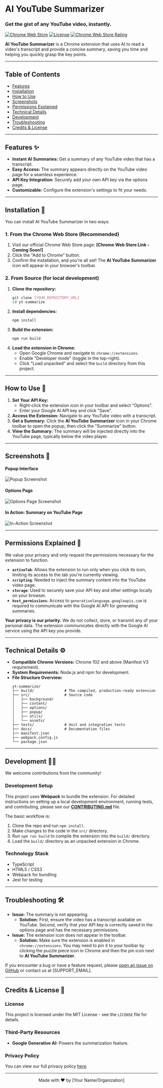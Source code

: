 <!-- 
================================================================================
This README is tailored for the AI YouTube Summarizer extension.
To complete it, find and replace the remaining bracketed placeholders [LIKE_THIS] 
with your project's specific details (e.g., repository URL, store link).
The HTML comments are here to guide you—feel free to remove them.
================================================================================
-->

# AI YouTube Summarizer

### Get the gist of any YouTube video, instantly.

[![Chrome Web Store](https://img.shields.io/chrome-web-store/v/[EXTENSION_ID]?style=for-the-badge)](https://chrome.google.com/webstore/detail/[STORE_LINK])
[![License](https://img.shields.io/badge/license-MIT-blue?style=for-the-badge)](LICENSE)
[![Chrome Web Store Rating](https://img.shields.io/chrome-web-store/rating/[EXTENSION_ID]?style=for-the-badge)](https://chrome.google.com/webstore/detail/[STORE_LINK])
<!-- Note: You'll need to get an [EXTENSION_ID] once you publish to the Chrome Web Store. -->

**AI YouTube Summarizer** is a Chrome extension that uses AI to read a video's transcript and provide a concise summary, saving you time and helping you quickly grasp the key points.

---

## Table of Contents
- [Features](#features-✨)
- [Installation](#installation-🚀)
- [How to Use](#how-to-use-📖)
- [Screenshots](#screenshots-📸)
- [Permissions Explained](#permissions-explained-🔐)
- [Technical Details](#technical-details-⚙️)
- [Development](#development-👩‍💻)
- [Troubleshooting](#troubleshooting-🛠️)
- [Credits & License](#credits--license-📜)

---

## Features ✨

*   **Instant AI Summaries:** Get a summary of any YouTube video that has a transcript.
*   **Easy Access:** The summary appears directly on the YouTube video page for a seamless experience.
*   **API Key Integration:** Securely add your own API key via the options page.
*   **Customizable:** Configure the extension's settings to fit your needs.

---

## Installation 🚀

You can install AI YouTube Summarizer in two ways:

### 1. From the Chrome Web Store (Recommended)

<!-- This section is ready for when you publish your extension. -->
1.  Visit our official Chrome Web Store page: **[Chrome Web Store Link - Coming Soon!]**
2.  Click the "Add to Chrome" button.
3.  Confirm the installation, and you're all set! The **AI YouTube Summarizer** icon will appear in your browser's toolbar.

### 2. From Source (for local development)

1.  **Clone the repository:**
    ```bash
    git clone [YOUR_REPOSITORY_URL]
    cd yt-summarize
    ```
2.  **Install dependencies:**
    ```bash
    npm install
    ```
3.  **Build the extension:**
    ```bash
    npm run build
    ```
4.  **Load the extension in Chrome:**
    *   Open Google Chrome and navigate to `chrome://extensions`.
    *   Enable "Developer mode" (toggle in the top-right).
    *   Click "Load unpacked" and select the `build` directory from this project.

---

## How to Use 📖

1.  **Set Your API Key:**
    *   Right-click the extension icon in your toolbar and select "Options".
    *   Enter your Google AI API key and click "Save".
2.  **Access the Extension:** Navigate to any YouTube video with a transcript.
3.  **Get a Summary:** Click the **AI YouTube Summarizer** icon in your Chrome toolbar to open the popup, then click the "Summarize" button.
4.  **View the Summary:** The summary will be injected directly into the YouTube page, typically below the video player.

---

## Screenshots 📸

<!-- Visuals are key! Replace these placeholders with actual screenshots of your extension. -->

#### **Popup Interface**
<!-- A screenshot of your extension's main popup window. -->
![Popup Screenshot]([LINK_TO_POPUP_SCREENSHOT.PNG])

#### **Options Page**
<!-- A screenshot of your extension's options/settings page. -->
![Options Page Screenshot]([LINK_TO_OPTIONS_SCREENSHOT.PNG])

#### **In Action: Summary on YouTube Page**
<!-- A screenshot showing the summary injected on a YouTube page. -->
![In-Action Screenshot]([LINK_TO_IN_ACTION_SCREENSHOT.PNG])

---

## Permissions Explained 🔐

We value your privacy and only request the permissions necessary for the extension to function.

*   **`activeTab`**: Allows the extension to run only when you click its icon, limiting its access to the tab you're currently viewing.
*   **`scripting`**: Needed to inject the summary content into the YouTube video page.
*   **`storage`**: Used to securely save your API key and other settings locally on your browser.
*   **`host_permissions`**: Access to `generativelanguage.googleapis.com` is required to communicate with the Google AI API for generating summaries.

**Your privacy is our priority.** We do not collect, store, or transmit any of your personal data. The extension communicates directly with the Google AI service using the API key you provide.

---

## Technical Details ⚙️

*   **Compatible Chrome Versions:** Chrome 102 and above (Manifest V3 requirement).
*   **System Requirements:** Node.js and npm for development.
*   **File Structure Overview:**
    ```
    yt-summarize/
    ├── build/              # The compiled, production-ready extension
    ├── src/                # Source code
    │   ├── background/
    │   ├── content/
    │   ├── options/
    │   ├── popup/
    │   ├── utils/
    │   └── assets/
    ├── tests/              # Unit and integration tests
    ├── docs/               # Documentation files
    ├── manifest.json
    ├── webpack.config.js
    └── package.json
    ```

---

## Development 👩‍💻

We welcome contributions from the community!

### Development Setup
This project uses **Webpack** to bundle the extension. For detailed instructions on setting up a local development environment, running tests, and contributing, please see our **[CONTRIBUTING.md](CONTRIBUTING.md)** file.

The basic workflow is:
1.  Clone the repo and run `npm install`.
2.  Make changes to the code in the `src/` directory.
3.  Run `npm run build` to compile the extension into the `build/` directory.
4.  Load the `build/` directory as an unpacked extension in Chrome.

### Technology Stack
*   TypeScript
*   HTML5 / CSS3
*   Webpack for bundling
*   Jest for testing

---

## Troubleshooting 🛠️

*   **Issue:** The summary is not appearing.
    *   **Solution:** First, ensure the video has a transcript available on YouTube. Second, verify that your API key is correctly saved in the options page and has the necessary permissions.
*   **Issue:** The extension icon does not appear in the toolbar.
    *   **Solution:** Make sure the extension is enabled in `chrome://extensions`. You may need to pin it to your toolbar by clicking the puzzle piece icon in Chrome and then the pin icon next to **AI YouTube Summarizer**.

If you encounter a bug or have a feature request, please [open an issue on GitHub]([LINK_TO_GITHUB_ISSUES]) or contact us at [SUPPORT_EMAIL].

---

## Credits & License 📜

### License
This project is licensed under the MIT License - see the `LICENSE` file for details.
<!-- You should create a file named 'LICENSE' and add the MIT license text to it. -->

### Third-Party Resources
*   **Google Generative AI:** Powers the summarization feature.

### Privacy Policy
You can view our full privacy policy [here](PRIVACY_POLICY.md).
<!-- It's a good practice to create a PRIVACY_POLICY.md file. -->

---

<p align="center">Made with ❤️ by [Your Name/Organization]</p>
